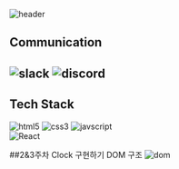 ![header](https://capsule-render.vercel.app/api?type=soft&color=auto&height=150&section=header&text=FRONTEND_STUDY&fontSize=90&animation=blink&align=center)

## Communication

![slack](https://img.shields.io/badge/Slack-4A154B?style=for-the-badge&logo=slack&logoColor=white)
![discord](https://img.shields.io/badge/Discord-7289DA?style=for-the-badge&logo=discord&logoColor=white)
--

## Tech Stack

![html5](https://img.shields.io/badge/HTML5-E34F26?style=for-the-badge&logo=html5&logoColor=white)
![css3](https://img.shields.io/badge/CSS3-1572B6?style=for-the-badge&logo=css3&logoColor=white)
![javscript](https://img.shields.io/badge/javascript-F7DF1E?style=for-the-badge&logo=javascript&logoColor=black)  
![React](https://img.shields.io/badge/react-61DAFB?style=for-the-badge&logo=react&logoColor=black)

##2&3주차 Clock 구현하기 DOM 구조
![dom](https://github.com/FX-STUDY/FE-STUDY/assets/102135238/0e17c4bb-3c8c-42e9-9211-299a1b4a066a)
